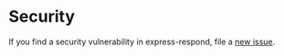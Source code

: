 # Security

If you find a security vulnerability in express-respond, file a [new issue](https://github.com/lykmapipo/express-respond/issues).
